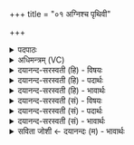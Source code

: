 +++
title = "०१ अग्निश्च पृथिवी"

+++
<details><summary>पदपाठः</summary>

अ॒ग्निः। च॒। पृ॒थि॒वी। च॒। सन्न॑ते॒ऽइति॒ सम्ऽनते। ते इति॒ ते। मे॒। सम्। न॒म॒ता॒म्। अ॒दः। वा॒युः। च॒। अ॒न्तरि॑क्षम्। च॒। सन्न॑ते॒ इति॒ सम्ऽन॑ते। ते इति॒ ते। मे॒। सम्। न॒म॒ता॒म्। अ॒दः। आ॒दि॒त्यः। च॒। द्यौः। च॒। सन्नते॒ इति॒ सम्ऽन॑ते। ते इति॒ ते। मे॒। सम्। न॒म॒ता॒म्। अ॒दः। आपः॑। च॒। वरु॑णः। च॒। सन्न॑ते॒ इति॒ सम्ऽन॑ते। ते इति॒ ते। मे॒। सम्। न॒म॒ता॒म्। अ॒दः। स॒प्त। स॒ꣳसद॒ इति स॒म्ऽसदः। अ॒ष्ट॒मी। भू॒त॒साध॒नीति॑ भू॒त॒ऽसाध॑नी। सका॑मा॒निति॒ सऽका॑मान्। अध्व॑नः। कु॒रु॒। सं॒ज्ञान॒मिति॑ स॒म्ऽज्ञान॑म्। अ॒स्तु॒। मे॒। अ॒मुना॑। १।
</details>

<details><summary>अधिमन्त्रम् (VC)</summary>

- अग्न्यादयो देवताः
- याज्ञवल्क्य ऋषिः
- अभिकृतिः
- ऋषभः
</details>

<details><summary>दयानन्द-सरस्वती (हि) - विषयः</summary>

अब छब्बीसवें अध्याय का आरम्भ है। उस के प्रथम मन्त्र में मनुष्यों को तत्त्वों से यथावत् उपकार लेने चाहियें, इस विषय का वर्णन किया है ॥
</details>

<details><summary>दयानन्द-सरस्वती (हि) - पदार्थः</summary>

पदार्थान्वयभाषाः -  हे मनुष्यो ! जो जैसे (मे) मेरे लिए (अग्निः) अग्नि (च) और (पृथिवी) भूमि (च) भी (सन्नते) अनुकूल हैं (ते) वे (अदः) इस को (सन्नमताम्) अनुकूल करें, जो (मे) मेरे लिये (वायुः) पवन (च) और (अन्तरिक्षम्) आकाश (च) भी (सन्नते) अनूकूल हैं (ते) वे (अदः) इस को (सन्नमताम्) अनुकूल करें, जो (मे) मेरे लिये (आदित्यः) सूर्य (च) और (द्यौः) उसका प्रकाश (च) भी (सन्नते) अनुकूल हैं (ते) वे (अदः) इस को (सन्नमताम्) अनुकूल करें, जो (मे) मेरे अर्थ (आपः) जल (च) और (वरुणः) जल जिस का अवयव है, वह (च) भी (सन्नते) अनुकूल हैं (ते) वे दोनों (अदः) इस को (सन्नमताम्) अनुकूल करें, जो (अष्टमी) आठमी (भूतसाधनी) प्राणियों के कार्यों को सिद्ध करने हारी वा (सप्त) सात (संसदः) वे सभी जिन में अच्छे प्रकार स्थिर होते (सकामान्) समान कामना वाले (अध्वनः) मार्गों को करें, वैसे तुम (कुरु) करो (अमुना) इस प्रकार से (मे) मेरे लिये (संज्ञानम्) उत्तम ज्ञान (अस्तु) प्राप्त होवे, वैसे ही यह सब तुम लोगों के लिये भी प्राप्त होवे ॥१ ॥
</details>

<details><summary>दयानन्द-सरस्वती (हि) - भावार्थः</summary>

भावार्थभाषाः -  इस मन्त्र में वाचकलुप्तोपमालङ्कार है। यदि अग्नि आदि पञ्चतत्त्वों को यथावत् जान के कोई उन का प्रयोग करे तो वे वर्त्तमान उस अत्युत्तम सुख की प्राप्ति कराते हैं ॥१ ॥
</details>

<details><summary>दयानन्द-सरस्वती (सं) - विषयः</summary>

अथ मनुष्यैस्तत्त्वेभ्य उपकारा यथावत् संग्राह्या इत्याह ॥
</details>

<details><summary>दयानन्द-सरस्वती (सं) - पदार्थः</summary>

पदार्थान्वयभाषाः -  हे मनुष्या यथा ये मेऽग्निश्च पृथिवी च सन्नते ते अदः सन्नमतां ये मे वायुश्चान्तरिक्षं च सन्नते स्तस्ते अदः सन्नमताम्। ये मे आदित्यश्च द्यौश्च सन्नते ते अदः सन्नमतां ये म आपश्च वरुणश्च सन्नते स्तस्ते अदः सन्नमताम्। या अष्टमी भूतसाधनी सप्त संसदः सकामानध्वनः कुर्य्यात् तथा कुरु। अमुना मे संज्ञानमस्तु तथैतत्सर्वं युष्माकमप्यस्तु ॥१ ॥
</details>

<details><summary>दयानन्द-सरस्वती (सं) - भावार्थः</summary>

भावार्थभाषाः -  अत्र वाचकलुप्तोपमालङ्कारः। यद्यग्न्यादिपञ्चभूतानि यथावद्विज्ञाय कश्चित्प्रयुञ्जीत तर्हि तानि वर्त्तमानमदः सुखं प्रापयन्ति ॥१ ॥
</details>

<details><summary>सविता जोशी ← दयानन्दः (म) - भावार्थः</summary>

भावार्थभाषाः -  या मंत्रात वाचकलुप्तोपमालंकार आहे. जर अग्नी पंचतत्त्व यथावत जाणून कुणी त्याचा प्रयोग केल्यास ते उत्तम सुख भोगू शकतात.
</details>